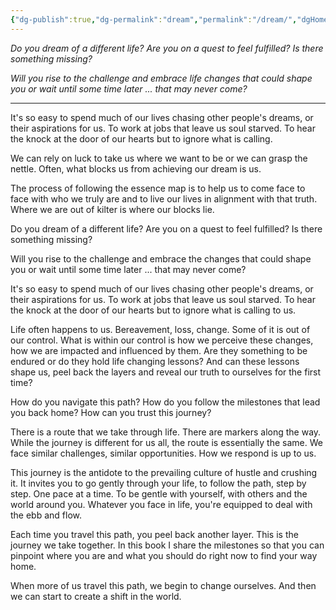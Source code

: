 ```yaml
---
{"dg-publish":true,"dg-permalink":"dream","permalink":"/dream/","dgHomeLink":true,"dgPassFrontmatter":false}
---
```



_Do you dream of a different life? Are you on a quest to feel fulfilled? Is there something missing?_

_Will you rise to the challenge and embrace life changes that could shape you or wait until some time later ... that may never come?_

---

It's so easy to spend much of our lives chasing other people's dreams, or their aspirations for us. To work at jobs that leave us soul starved. To hear the knock at the door of our hearts but to ignore what is calling.

We can rely on luck to take us where we want to be or we can grasp the nettle. Often, what blocks us from achieving our dream is us. 

The process of following the essence map is to help us to come face to face with who we truly are and to live our lives in alignment with that truth. Where we are out of kilter is where our blocks lie. 

Do you dream of a different life? Are you on a quest to feel fulfilled? Is there something missing?

Will you rise to the challenge and embrace the changes that could shape you or wait until some time later ... that may never come?

It's so easy to spend much of our lives chasing other people's dreams, or their aspirations for us. To work at jobs that leave us soul starved. To hear the knock at the door of our hearts but to ignore what is calling to us.

Life often happens to us. Bereavement, loss, change. Some of it is out of our control. What is within our control is how we perceive these changes, how we are impacted and influenced by them. Are they something to be endured or do they hold life changing lessons? And can these lessons shape us, peel back the layers and reveal our truth to ourselves for the first time?

How do you navigate this path? How do you follow the milestones that lead you back home? How can you trust this journey?

There is a route that we take through life. There are markers along the way. While the journey is different for us all, the route is essentially the same. We face similar challenges, similar opportunities. How we respond is up to us.

This journey is the antidote to the prevailing culture of hustle and crushing it. It invites you to go gently through your life, to follow the path, step by step. One pace at a time. To be gentle with yourself, with others and the world around you. Whatever you face in life, you're equipped to deal with the ebb and flow. 

Each time you travel this path, you peel back another layer. This is the journey we take together. In this book I share the milestones so that you can pinpoint where you are and what you should do right now to find your way home.

When more of us travel this path, we begin to change ourselves. And then we can start to create a shift in the world.